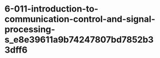# 6-011-introduction-to-communication-control-and-signal-processing-s_e8e39611a9b74247807bd7852b33dff6
